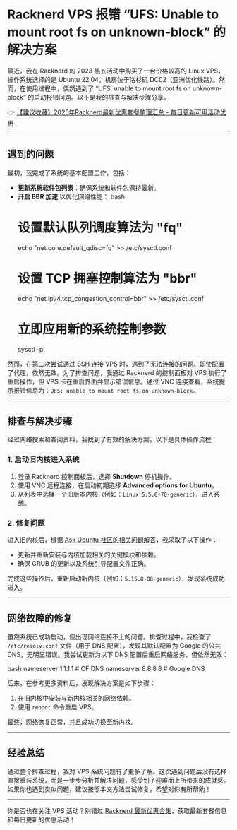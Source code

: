 # Racknerd VPS 报错 “UFS: Unable to mount root fs on unknown-block” 的解决方案

最近，我在 Racknerd 的 2023 黑五活动中购买了一台价格较高的 Linux VPS，操作系统选择的是 Ubuntu 22.04，机房位于洛杉矶 DC02（亚洲优化线路）。然而，在使用过程中，偶然遇到了 “UFS: unable to mount root fs on unknown-block” 的启动报错问题。以下是我的排查与解决步骤分享。

👉 [【建议收藏】2025年Racknerd最新优惠套餐整理汇总 - 每日更新可用活动优惠](https://bit.ly/Rack_Nerd)

---

## 遇到的问题

最初，我完成了系统的基本配置工作，包括：

- **更新系统软件包列表**：确保系统和软件包保持最新。
- **开启 BBR 加速** 以优化网络性能：
  bash
  # 设置默认队列调度算法为 "fq"
  echo "net.core.default_qdisc=fq" >> /etc/sysctl.conf
  # 设置 TCP 拥塞控制算法为 "bbr"
  echo "net.ipv4.tcp_congestion_control=bbr" >> /etc/sysctl.conf
  # 立即应用新的系统控制参数
  sysctl -p
  

然而，在第二次尝试通过 SSH 连接 VPS 时，遇到了无法连接的问题。即使配置了代理，依然无效。为了排查问题，我通过 Racknerd 的控制面板对 VPS 执行了重启操作，但 VPS 卡在重启界面并显示错误信息。通过 VNC 连接查看，系统提示报错信息为：`UFS: unable to mount root fs on unknown-block`。

---

## 排查与解决步骤

经过网络搜索和查阅资料，我找到了有效的解决方案。以下是具体操作流程：

### 1. 启动旧内核进入系统

1. 登录 Racknerd 控制面板后，选择 **Shutdown** 停机操作。
2. 使用 VNC 远程连接，在启动初期选择 **Advanced options for Ubuntu**。
3. 从列表中选择一个旧版本内核（例如：`Linux 5.5.0-70-generic`），进入系统。

### 2. 修复问题

进入旧内核后，根据 [Ask Ubuntu 社区的相关问题解答](https://askubuntu.com/questions/41930/kernel-panic-not-syncing-vfs-unable-to-mount-root-fs-on-unknown-block0-0)，我采取了以下操作：

- 更新并重新安装与内核加载相关的关键模块和依赖。
- 确保 GRUB 的更新以及系统引导配置文件正确。

完成这些操作后，重新启动新内核（例如：`5.15.0-88-generic`），发现系统成功进入。

---

## 网络故障的修复

虽然系统已成功启动，但出现网络连接不上的问题。排查过程中，我检查了 `/etc/resolv.conf` 文件（用于 DNS 配置），发现其默认配置为 Google 的公共 DNS，无明显错误。我尝试更新为以下 DNS 配置后重启网络服务，但依然无效：

bash
nameserver 1.1.1.1  # CF DNS
nameserver 8.8.8.8  # Google DNS


后来，在参考更多资料后，发现解决方案是如下步骤：
1. 在旧内核中安装与新内核相关的网络依赖。
2. 使用 `reboot` 命令重启 VPS。

最终，网络恢复正常，并且成功切换至新内核。

---

## 经验总结

通过整个排查过程，我对 VPS 系统问题有了更多了解。这次遇到问题后没有选择直接重装系统，而是一步步分析并解决问题，感受到了迎难而上所带来的成就感。如果你也遇到类似问题，建议按照本文方法尝试修复，希望对你有所帮助！

---

你是否也在关注 VPS 活动？别错过 [Racknerd 最新优惠合集](https://bit.ly/Rack_Nerd)，获取最新套餐信息和每日更新的优惠活动！